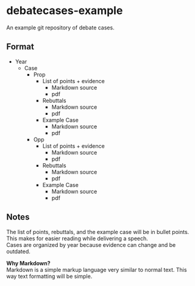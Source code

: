 # debatecases-example
An example git repository of debate cases.

## Format 

* Year
  * Case
    * Prop
      * List of points + evidence
        * Markdown source
        * pdf
      * Rebuttals
        * Markdown source
        * pdf
      * Example Case
        * Markdown source
        * pdf
    * Opp 
      * List of points + evidence
        * Markdown source
        * pdf
      * Rebuttals
        * Markdown source
        * pdf
      * Example Case
        * Markdown source
        * pdf
 
 ## Notes
 
 The list of points, rebuttals, and the example case will be in bullet points. This makes for easier reading while delivering a speech.  
 Cases are organized by year because evidence can change and be outdated.
 
 
 **Why Markdown?**  
 Markdown is a simple markup language very similar to normal text. This way text formatting will be simple.
